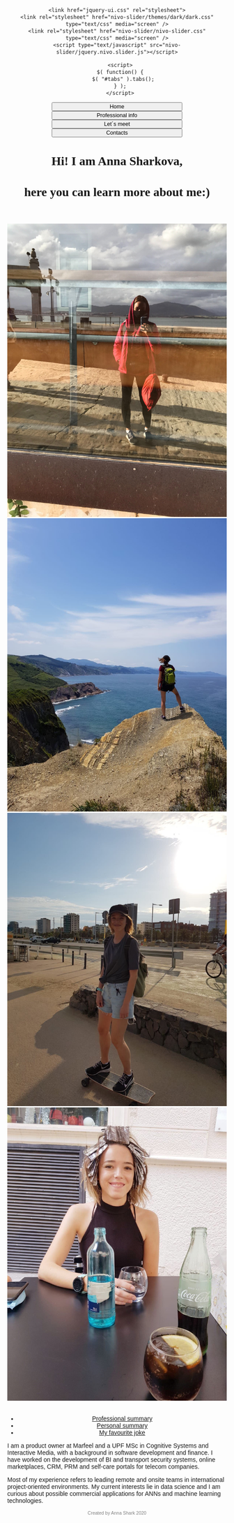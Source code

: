 <html lang="us">



<head>
	<meta charset="utf-8">
	<link rel='icon' href='favicon.ico' type='image/x-icon'/ >
	<title>Anna Shark</title>
	<script src="external/jquery/jquery.js"></script>
	<script src="jquery-ui.js"></script>
	

<style>

@font-face {
	  font-family: myFirstFont;
	  src: url(Painter-LxXg.ttf);
	}


h1{
		font-family:myFirstFont;
	}

body{
		font-family: "Trebuchet MS", sans-serif;
		text-align: center;
	}

.ui-button{
		width: 300px;
		font-size: 90%;
	}

#tabs-1,#tabs-2, #tabs-3 {
		text-align: left;
	}

footer{
		text-align: center;
		color: grey;
		font-size: 75%;
	}

</style>
<!-- Enlaces nivoslider -->	
	<link href="jquery-ui.css" rel="stylesheet">
	<link rel="stylesheet" href="nivo-slider/themes/dark/dark.css" type="text/css" media="screen" />
	<link rel="stylesheet" href="nivo-slider/nivo-slider.css" type="text/css" media="screen" />
	<script type="text/javascript" src="nivo-slider/jquery.nivo.slider.js"></script>

<script type="text/javascript">
		$(window).load(function() {
		$('#slider').nivoSlider({
			effect: 'fold',               // Specify sets like: 'fold,fade,sliceDown'
            slices: 15,                     // For slice animations
            animSpeed: 500,                 // Slide transition speed
            pauseTime: 3000,                // How long each slide will show
            startSlide: 0,                  // Set starting Slide (0 index)
            controlNav: false,               // 1,2,3... navigation
            controlNavThumbs: false,        // Use thumbnails for Control Nav
            pauseOnHover: false,             // Stop animation while hovering
            directionNav: false, 
            manualAdvance: false,           // Force manual transitions
            //prevText: 'Prev',               // Prev directionNav text
            //nextText: 'Next',               // Next directionNav text
            randomStart: false,             // Start on a random slide
            beforeChange: function(){},     // Triggers before a slide transition
            afterChange: function(){},      // Triggers after a slide transition
            slideshowEnd: function(){},     // Triggers after all slides have been shown
            lastSlide: function(){},        // Triggers when last slide is shown
            afterLoad: function(){}         // Triggers when slider has loaded
			});
		});
	</script>


<!-- Enlaces tabs https://jqueryui.com/tabs/ -->	
	  <script>
	  $( function() {
	    $( "#tabs" ).tabs();
	  } );
	  </script>


</head>

<body>
<header>

<button onclick="document.location='index.html'" class="ui-button">Home</button>
<button onclick="document.location='prof.html'" class="ui-button">Professional info</button>
<button onclick="document.location='meet.html'" class="ui-button">Let´s meet</button>
<button onclick="document.location='contact.html'" class="ui-button">Contacts</button>

<h1>Hi! I am Anna Sharkova,</h1>
<h1> here you can learn more about me:)</h1>

</header>

<div id="slider" class="nivoSlider"> 
<img src="nivo-slider/demo/images/2.jpg" alt="" title="Travelling" data-transition="fade" />
<img src="nivo-slider/demo/images/3.jpg" alt="" title="Hiking" data-transition="fade" /> 
<img src="nivo-slider/demo/images/4.jpg" alt="" title="Skating" data-transition="fade" /> 
<img src="nivo-slider/demo/images/5.jpg" alt="" title="Protecting from 5G" data-transition="fade" /> 
</div>

<br>

<div id="tabs" class="ui-tabs ui-widget ui-widget-content ui-corner-all">
<ul class="ui-tabs-nav ui-helper-reset ui-helper-clearfix ui-widget-header ui-corner-all" role="tablist">
<li class="ui-state-default ui-corner-top ui-tabs-active ui-state-active" role="tab" tabindex="0" aria-controls="tabs-1" aria-labelledby="ui-id-1" aria-selected="true"><a href="#tabs-1" class="ui-tabs-anchor" role="presentation" tabindex="-1" id="ui-id-1">Professional summary</a></li>
<li class="ui-state-default ui-corner-top" role="tab" tabindex="-1" aria-controls="tabs-2" aria-labelledby="ui-id-2" aria-selected="false"><a href="#tabs-2" class="ui-tabs-anchor" role="presentation" tabindex="-1" id="ui-id-2">Personal summary</a></li>
<li class="ui-state-default ui-corner-top" role="tab" tabindex="-1" aria-controls="tabs-3" aria-labelledby="ui-id-3" aria-selected="false"><a href="#tabs-3" class="ui-tabs-anchor" role="presentation" tabindex="-1" id="ui-id-3">My favourite joke</a></li>
</ul>
<div id="tabs-1" aria-labelledby="ui-id-1" class="ui-tabs-panel ui-widget-content ui-corner-bottom" role="tabpanel" aria-expanded="true" aria-hidden="false">
<p>I am a product owner at Marfeel and a UPF MSc in Cognitive Systems and Interactive Media, with a background in software development and finance. I have worked on the development of BI and transport security systems, online marketplaces, CRM, PRM and self-care portals for telecom companies.</p>

<p>Most of my experience refers to leading remote and onsite teams in international project-oriented environments. My current interests lie in data science and I am curious about possible commercial applications for ANNs and machine learning technologies. </p>
</div>
<div id="tabs-2" aria-labelledby="ui-id-2" class="ui-tabs-panel ui-widget-content ui-corner-bottom" role="tabpanel" aria-expanded="false" aria-hidden="true" style="display: none;">
<p> I am from Russia (Moscow), moved to Barcelona in 2018 and blablablablablablablblablblablablbalbalblablablbalbalbalballblablablablablablablblablablablabalbalbalbalblablablablablablab </p>
<p>Duis cursus. Maecenas ligula eros, blandit nec, pharetra at, semper at, magna. Nullam ac lacus. Nulla facilisi. Praesent viverra justo vitae neque. Praesent blandit adipiscing velit. Suspendisse potenti. Donec mattis, pede vel pharetra blandit, magna ligula faucibus eros, id euismod lacus dolor eget odio. Nam scelerisque. Donec non libero sed nulla mattis commodo. Ut sagittis. Donec nisi lectus, feugiat porttitor, tempor ac, tempor vitae, pede. Aenean vehicula velit eu tellus interdum rutrum. Maecenas commodo. Pellentesque nec elit. Fusce in lacus. Vivamus a libero vitae lectus hendrerit hendrerit.</p>
</div>
<div id="tabs-3" aria-labelledby="ui-id-3" class="ui-tabs-panel ui-widget-content ui-corner-bottom" role="tabpanel" aria-expanded="false" aria-hidden="true" style="display: none;">
<p>Not yet created</p>
<p>Duis cursus. Maecenas ligula eros, blandit nec, pharetra at, semper at, msagna. Nullam ac lacus. Nulla facilisi. Praesent viverra justo vitae neque. Praesent blandit adipiscing velit. Suspendisse potenti. Donec mattis, pede vel pharetra blandit, magna ligula faucibus eros, id euismod lacus dolor eget odio. Nam scelerisque. Donec non libero sed nulla mattis commodo. Ut sagittis. Donec nisi lectus, feugiat porttitor, tempor ac, tempor vitae, pede. Aenean vehicula velit eu tellus interdum rutrum. Maecenas commodo. Pellentesque nec elit. Fusce in lacus. Vivamus a libero vitae lectus hendrerit hendrerit.</p>
</div>
</div>

</body>


<footer>
    <p>Created by Anna Shark 2020</p>
</footer>
</html>
